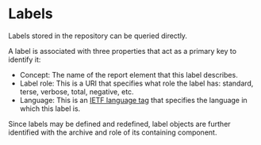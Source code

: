 Labels
======

Labels stored in the repository can be queried directly.

A label is associated with three properties that act as a primary key to identify it:

- Concept: The name of the report element that this label describes.
- Label role: This is a URI that specifies what role the label has: standard, terse, verbose, total, negative, etc.
- Language: This is an [IETF language tag](http://tools.ietf.org/rfc/bcp/bcp47.txt) that specifies the language in which this label is.

Since labels may be defined and redefined, label objects are further identified with the archive and role of its containing component.
